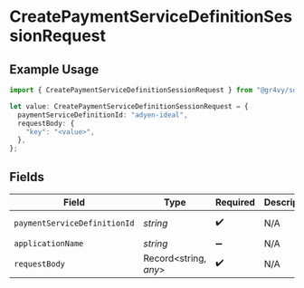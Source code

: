 # CreatePaymentServiceDefinitionSessionRequest

## Example Usage

```typescript
import { CreatePaymentServiceDefinitionSessionRequest } from "@gr4vy/sdk/models/operations";

let value: CreatePaymentServiceDefinitionSessionRequest = {
  paymentServiceDefinitionId: "adyen-ideal",
  requestBody: {
    "key": "<value>",
  },
};
```

## Fields

| Field                        | Type                         | Required                     | Description                  | Example                      |
| ---------------------------- | ---------------------------- | ---------------------------- | ---------------------------- | ---------------------------- |
| `paymentServiceDefinitionId` | *string*                     | :heavy_check_mark:           | N/A                          | adyen-ideal                  |
| `applicationName`            | *string*                     | :heavy_minus_sign:           | N/A                          |                              |
| `requestBody`                | Record<string, *any*>        | :heavy_check_mark:           | N/A                          |                              |